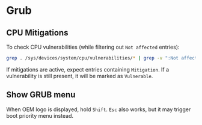 # Grub

## CPU Mitigations

To check CPU vulnerabilities (while filtering out `Not affected` entries):

```sh
grep . /sys/devices/system/cpu/vulnerabilities/* | grep -v ":Not affected"

```

If mitigations are active, expect entries containing `Mitigation`. If a vulnerability is still present, it will be marked as `Vulnerable`.

## Show GRUB menu

When OEM logo is displayed, hold `Shift`. `Esc` also works, but it may trigger boot priority menu instead.
